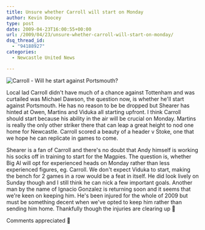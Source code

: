 ```yaml
---
title: Unsure whether Carroll will start on Monday
author: Kevin Doocey
type: post
date: 2009-04-23T16:00:55+00:00
url: /2009/04/23/unsure-whether-carroll-will-start-on-monday/
dsq_thread_id:
  - "94188927"
categories:
  - Newcastle United News

---
```

![Carroll - Will he start against Portsmouth?](http://static.guim.co.uk/sys-images/Football/Pix/pictures/2009/4/12/1239544535228/andy-carroll-001.jpg)

Local lad Carroll didn't have much of a chance against Tottenham and was curtailed was Michael Dawson, the question now, is whether he'll start against Portsmouth. He has no reason to be be dropped but Shearer has hinted at Owen, Martins and Viduka all starting upfront. I think Carroll should start because his ability in the air will be crucial on Monday. Martins is really the only other striker there that can leap a great height to nod one home for Newcastle. Carroll scored a beauty of a header v Stoke, one that we hope he can replicate in games to come.

Shearer is a fan of Carroll and there's no doubt that Andy himself is working his socks off in training to start for the Magpies. The question is, whether Big Al will opt for experienced heads on Monday rather than less experienced figures, eg. Carroll. We don't expect Viduka to start, making the bench for 2 games in a row would be a feat in itself. He did look lively on Sunday though and I still think he can nick a few important goals. Another man by the name of Ignacio Gonzalez is returning soon and it seems that we're keen on keeping him. He's been injured for the whole of 2009 but must be something decent when we've opted to keep him rather than sending him home. Thankfully though the injuries are clearing up 🙂

Comments appreciated 🙂
